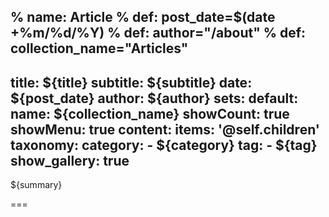 % name: Article
% def: post_date=$(date +%m/%d/%Y)
% def: author="/about"
% def: collection_name="Articles"
---
title: ${title}
subtitle: ${subtitle}
date: ${post_date}
author: ${author}
sets:
    default:
        name: ${collection_name}
        showCount: true
        showMenu: true
content:
    items: '@self.children'
taxonomy:
    category: 
        - ${category}
    tag: 
        - ${tag}
show_gallery: true
---

${summary}

===


